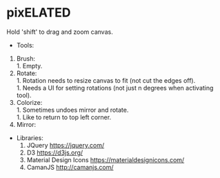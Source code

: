 # pixELATED

Hold 'shift' to drag and zoom canvas.

*  Tools:  
  1. Brush:  
    1. Empty.  
  1. Rotate:  
    1. Rotation needs to resize canvas to fit (not cut the edges off).  
    1. Needs a UI for setting rotations (not just n degrees when activating tool).
  1. Colorize:  
    1. Sometimes undoes mirror and rotate.  
    1. Like to return to top left corner.  
  1. Mirror:
* Libraries:
  1. JQuery https://jquery.com/  
  1. D3 https://d3js.org/  
  1. Material Design Icons https://materialdesignicons.com/
  1. CamanJS http://camanjs.com/  
